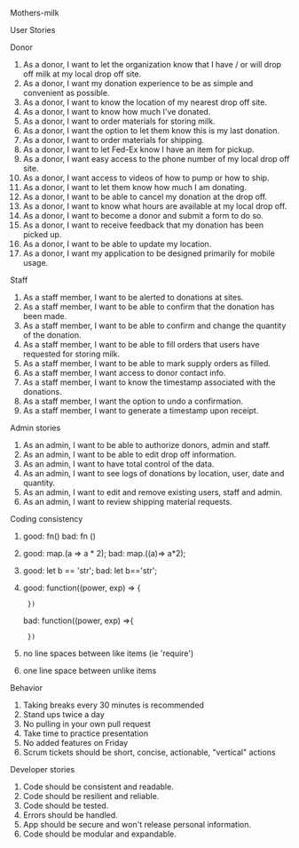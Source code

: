Mothers-milk

User Stories

Donor
1. As a donor, I want to let the organization know that I have / or will drop off milk at my local drop off site.
2. As a donor, I want my donation experience to be as simple and convenient as possible.
3. As a donor, I want to know the location of my nearest drop off site.
4. As a donor, I want to know how much I've donated.
5. As a donor, I want to order materials for storing milk.
6. As a donor, I want the option to let them know this is my last donation.
7. As a donor, I want to order materials for shipping.
8. As a donor, I want to let Fed-Ex know I have an item for pickup.
9. As a donor, I want easy access to the phone number of my local drop off site.
10. As a donor, I want access to videos of how to pump or how to ship.
11. As a donor, I want to let them know how much I am donating.
12. As a donor, I want to be able to cancel my donation at the drop off.
13. As a donor, I want to know what hours are available at my local drop off.
14. As a donor, I want to become a donor and submit a form to do so.
15. As a donor, I want to receive feedback that my donation has been picked up.
16. As a donor, I want to be able to update my location.
17. As a donor, I want my application to be designed primarily for mobile usage.

Staff
1. As a staff member, I want to be alerted to donations at sites.
2. As a staff member, I want to be able to confirm that the donation has been made.
3. As a staff member, I want to be able to confirm and change the quantity of the donation.
4. As a staff member, I want to be able to fill orders that users have requested for storing milk.
5. As a staff member, I want to be able to mark supply orders as filled.
6. As a staff member, I want access to donor contact info.
7. As a staff member, I want to know the timestamp associated with the donations.
8. As a staff member, I want the option to undo a confirmation.
9. As a staff member, I want to generate a timestamp upon receipt.

Admin stories
1. As an admin, I want to be able to authorize donors, admin and staff.
2. As an admin, I want to be able to edit drop off information.
3. As an admin, I want to have total control of the data.
4. As an admin, I want to see logs of donations by location, user, date and quantity.
5. As an admin, I want to edit and remove existing users, staff and admin.
6. As an admin, I want to review shipping material requests.

Coding consistency
1. good: fn()  bad: fn ()
2. good: map.(a => a * 2);
    bad: map.((a)=> a*2);
3. good: let b == 'str';
    bad: let b=='str';
4. good: function((power, exp) => {

        })
    bad: function((power, exp) =>{

        })

5. no line spaces between like items (ie 'require')
6. one line space between unlike items


Behavior
1. Taking breaks every 30 minutes is recommended
2. Stand ups twice a day
3. No pulling in your own pull request
4. Take time to practice presentation
5. No added features on Friday
6. Scrum tickets should be short, concise, actionable, "vertical" actions

Developer stories
1. Code should be consistent and readable.
2. Code should be resilient and reliable.
3. Code should be tested.
4. Errors should be handled.
5. App should be secure and won't release personal information.
6. Code should be modular and expandable.